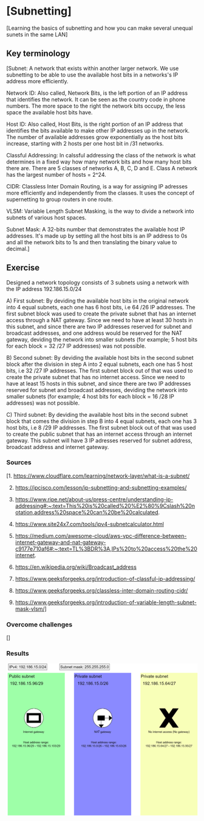# [Subnetting]
[Learning the basics of subnetting and how you can make several unequal sunets in the same LAN]

## Key terminology
[Subnet: A network that exists within another larger network. We use subnetting to be able to use the available host bits in a networks's IP address more efficiently.

Network ID: Also called, Network Bits, is the left portion of an IP address that identifies the network. It can be seen as the country code in phone numbers. The more space to the right the network bits occupy, the less space the available host bits have.

Host ID: Also called, Host Bits, is the right portion of an IP address that identifies the bits available to make other IP addresses up in the network. The number of available addresses grow exponentially as the host bits increase, starting with 2 hosts per one host bit in /31 networks.

Classful Addressing: In calssful addressing the class of the network is what determines in a fixed way how many network bits and how many host bits there are. There are 5 classes of networks A, B, C, D and E. Class A network has the largest number of hosts = 2^24.

CIDR: Classless Inter Domain Routing, is a way for assigning IP adresses more efficiently and independently from the classes. It uses the concept of supernetting to group routers in one route.

VLSM: Variable Length Subnet Masking, is the way to divide a network into subnets of various host spaces.

Subnet Mask: A 32-bits number that demonstrates the available host IP addresses. It's made up by setting all the host bits is an IP address to 0s and all the network bits to 1s and then translating the binary value to decimal.]

## Exercise
Designed a network topology consists of 3 subnets using a network with the IP address 192.186.15.0/24

A) First subnet: By deviding the available host bits in the original network into 4 equal subnets, each one has 6 host bits, i.e 64 /26 IP addresses. The first subnet block was used to create the private subnet that has an internet access through a NAT gateway. Since we need to have at least 30 hosts in this subnet, and since there are two IP addresses reserved for subnet and broadcast addresses, and one address would be reserved for the NAT gateway, deviding the network into smaller subnets (for example; 5 host bits for each block = 32 /27 IP addresses) was not possible.

B) Second subnet: By deviding the available host bits in the second subnet block after the division in step A into 2 equal subnets, each one has 5 host bits, i.e 32 /27 IP addresses. The first subnet block out of that was used to create the private subnet that has no internet access. Since we need to have at least 15 hosts in this subnet, and since there are two IP addresses reserved for subnet and broadcast addresses, deviding the network into smaller subnets (for example; 4 host bits for each block = 16 /28 IP addresses) was not possible.

C) Third subnet: By deviding the available host bits in the second subnet block that comes  the division in step B into 4 equal subnets, each one has 3 host bits, i.e 8 /29 IP addresses. The first subnet block out of that was used to create the public subnet that has an internet access through an internet gateway. This subnet will have 3 IP adresses reserved for subnet address, broadcast address and internet gateway.

### Sources
[1. https://www.cloudflare.com/learning/network-layer/what-is-a-subnet/

2. https://ipcisco.com/lesson/ip-subnetting-and-subnetting-examples/

3. https://www.ripe.net/about-us/press-centre/understanding-ip-addressing#:~:text=This%20is%20called%20%E2%80%9Cslash%20notation,address%20space%20can%20be%20calculated.

4. https://www.site24x7.com/tools/ipv4-subnetcalculator.html

5. https://medium.com/awesome-cloud/aws-vpc-difference-between-internet-gateway-and-nat-gateway-c9177e710af6#:~:text=TL%3BDR%3A,IPs%20to%20access%20the%20internet.

6. https://en.wikipedia.org/wiki/Broadcast_address

7. https://www.geeksforgeeks.org/introduction-of-classful-ip-addressing/

8. https://www.geeksforgeeks.org/classless-inter-domain-routing-cidr/

9. https://www.geeksforgeeks.org/introduction-of-variable-length-subnet-mask-vlsm/]

### Overcome challenges
[]

### Results
![Subnet](https://github.com/Techgrounds-Cloud-9/cloud-9-Atalla90/blob/7c57d5bec5b7ecf984a4056ed9c21c4cc646c61f/00_includes/Networking/Subnet.png)